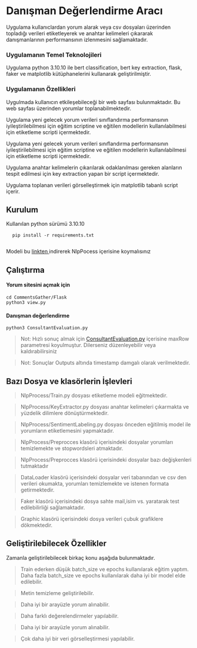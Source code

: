 <h1 class="code-line" data-line-start=0 data-line-end=1 ><a id="Danman_Deerlendirme_Arac_0"></a>Danışman Değerlendirme Aracı</h1>
<p class="has-line-data" data-line-start="2" data-line-end="3">Uygulama kullanıclardan yorum alarak veya csv dosyaları üzerinden topladığı verileri etiketleyerek ve anahtar kelimeleri çıkararak danışmanlarının performansının izlenmesini sağlamaktadır.</p>
<h3 class="code-line" data-line-start=4 data-line-end=5 ><a id="Uygulamann_Temel_Teknolojileri_4"></a>Uygulamanın Temel Teknolojileri</h3>
<p class="has-line-data" data-line-start="6" data-line-end="7">Uygulama python 3.10.10 ile bert classification, bert key extraction, flask, faker ve matplotlib kütüphanelerini kullanarak geliştirilmiştir.</p>
<h3 class="code-line" data-line-start=8 data-line-end=9 ><a id="Uygulamann_zellikleri_8"></a>Uygulamanın Özellikleri</h3>
<p class="has-line-data" data-line-start="10" data-line-end="11">Uygulmada kullanıcın etkileşebileceği bir web sayfası bulunmaktadır. Bu web sayfası üzerinden yorumlar toplanabilmektedir.</p>
<p class="has-line-data" data-line-start="12" data-line-end="13">Uygulama yeni gelecek yorum verileri sınıflandırma performansının iyileştirilebilmesi için eğitim scriptine ve eğitilen modellerin kullanılabilmesi için etiketleme scripti içermektedir.</p>
<p class="has-line-data" data-line-start="14" data-line-end="15">Uygulama yeni gelecek yorum verileri sınıflandırma performansının iyileştirilebilmesi için eğitim scriptine ve eğitilen modellerin kullanılabilmesi için etiketleme scripti içermektedir.</p>
<p class="has-line-data" data-line-start="16" data-line-end="17">Uygulama anahtar kelimelerin çıkarılarak odaklanılması gereken alanların tespit edilmesi için key extraction yapan bir script içermektedir.</p>
<p class="has-line-data" data-line-start="18" data-line-end="19">Uygulama toplanan verileri görselleştirmek için matplotlib tabanlı script içerir.</p>
<h2 class="code-line" data-line-start=21 data-line-end=22 ><a id="Kurulum_21"></a>Kurulum</h2>
<p class="has-line-data" data-line-start="23" data-line-end="24">Kullanılan python sürümü 3.10.10</p>
<pre>
  <code class="has-line-data" data-line-start="26" data-line-end="28" class="language-sh">pip install -r requirements.txt
  </code>
</pre>

<p>Modeli bu <a href="https://drive.google.com/file/d/14-U92OQgwAdIAqoRNkKIxIeP-nXSCvLM/view?usp=sharing"> linkten </a> indirerek NlpPocess içerisine koymalısınız</p>


<h2 class="code-line" data-line-start=29 data-line-end=30 ><a id="altrma_29"></a>Çalıştırma</h2>
<h4 class="code-line" data-line-start=31 data-line-end=32 ><a id="Yorum_sitesini_amak_iin_31"></a>Yorum sitesini açmak için</h4>
<pre><code class="has-line-data" data-line-start="34" data-line-end="37" class="language-sh"><span class="hljs-built_in">cd</span> CommentsGather/Flask
python3 view.py
</code></pre>
<h4 class="code-line" data-line-start=37 data-line-end=38 ><a id="Danman_deerlendirme_37"></a>Danışman değerlendirme</h4>
<pre><code class="has-line-data" data-line-start="40" data-line-end="42" class="language-sh">python3 ConsultantEvaluation.py 
</code></pre>
<blockquote>
<p class="has-line-data" data-line-start="42" data-line-end="43">Not: Hızlı sonuç almak için <a href="http://ConsultantEvaluation.py">ConsultantEvaluation.py</a> içerisine maxRow parametresi koyulmuştur. Dilerseniz düzenleyebilir veya kaldırabilirsiniz</p>
</blockquote>
<blockquote>
<p class="has-line-data" data-line-start="44" data-line-end="45">Not: Sonuçlar Outputs altında timestamp damgalı olarak verilmektedir.</p>
</blockquote>
<h2 class="code-line" data-line-start=46 data-line-end=47 ><a id="Baz_Dosya_ve_klasrlerin_levleri_46"></a>Bazı Dosya ve klasörlerin İşlevleri</h2>
<blockquote>
<p class="has-line-data" data-line-start="48" data-line-end="49">NlpProcess/Train.py dosyası etiketleme modeli eğitmektedir.</p>
</blockquote>
<blockquote>
<p class="has-line-data" data-line-start="50" data-line-end="51">NlpProcess/KeyExtractor.py dosyası anahtar kelimeleri çıkarmakta ve yüzdelik dilimlere dönüştürmektedir.</p>
</blockquote>
<blockquote>
<p class="has-line-data" data-line-start="52" data-line-end="53">NlpProcess/SentimentLabeling.py dosyası önceden eğitilmiş model ile yorumların etiketlemesini yapmaktadır.</p>
</blockquote>
<blockquote>
<p class="has-line-data" data-line-start="54" data-line-end="55">NlpProcess/Preprocces klasörü içerisindeki dosyalar yorumları temizlemekte ve stopwordsleri atmaktadır.</p>
</blockquote>
<blockquote>
<p class="has-line-data" data-line-start="56" data-line-end="57">NlpProcess/Preprocces klasörü içerisindeki dosyalar bazı değişkenleri tutmaktadır</p>
</blockquote>
<blockquote>
<p class="has-line-data" data-line-start="58" data-line-end="59">DataLoader klasörü içerisindeki dosyalar veri tabanından ve csv den verileri okumakta, yorumları temizlemekte ve istenen formata getirmektedir.</p>
</blockquote>
<blockquote>
<p class="has-line-data" data-line-start="60" data-line-end="61">Faker klasörü içerisindeki dosya sahte mail,isim vs. yaratarak test edilebilirliği sağlamaktadır.</p>
</blockquote>
<blockquote>
<p class="has-line-data" data-line-start="62" data-line-end="63">Graphic klasörü içerisindeki dosya verileri çubuk grafiklere dökmektedir.</p>
</blockquote>
<h2 class="code-line" data-line-start=64 data-line-end=65 ><a id="Gelitirilebilecek_zellikler_64"></a>Geliştirilebilecek Özellikler</h2>
<p class="has-line-data" data-line-start="65" data-line-end="66">Zamanla geliştirilebilecek birkaç konu aşağıda bulunmaktadır.</p>
<blockquote>
<p class="has-line-data" data-line-start="67" data-line-end="68">Train ederken düşük batch_size ve epochs kullanılarak eğitim yaptım. Daha fazla batch_size ve epochs kullanılarak daha iyi bir model elde edilebilir.</p>
</blockquote>
<blockquote>
<p class="has-line-data" data-line-start="69" data-line-end="70">Metin temizleme geliştirilebilir.</p>
</blockquote>
<blockquote>
<p class="has-line-data" data-line-start="71" data-line-end="72">Daha iyi bir arayüzle yorum alınabilir.</p>
</blockquote>
<blockquote>
<p class="has-line-data" data-line-start="73" data-line-end="74">Daha farklı değerelendirmeler yapılabilir.</p>
</blockquote>
<blockquote>
<p class="has-line-data" data-line-start="75" data-line-end="76">Daha iyi bir arayüzle yorum alınabilir.</p>
</blockquote>
<blockquote>
<p class="has-line-data" data-line-start="77" data-line-end="78">Çok daha iyi bir veri görselleştirmesi yapılabilir.</p>
</blockquote>
